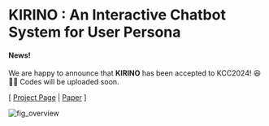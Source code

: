 # KIRINO : An Interactive Chatbot System for User Persona

#### News!
We are happy to announce that **KIRINO** has been accepted to KCC2024! 😆🎉🎉
Codes will be uploaded soon.

[ [Project Page](https://underthelights.github.io/kirino_page/) | [Paper](https://www.kiise.or.kr/conference/main/index.do?CC=kcc&CS=2024) ] 
<!-- | [Video](https://joonhyung-lee.github.io/spots/) ] -->
<!-- 
Official Implementation of the paper ***SPOTS: Stable Placement of Objects with Reasoning in Semi-Autonomous Teleoperation Systems*** -->

![fig_overview](https://github.com/underthelights)